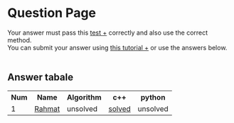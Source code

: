 # Question Page

Your answer must pass this
<a href='https://github.com/EnAnsari/bcp-hsu/blob/main/src/002/test.md'>test +</a>
correctly and also use the correct method.
<br>
You can submit your answer using
<a href=''>this tutorial +</a>
or use the answers below.
<br><br>

## Answer tabale
<table>
  <tr>
    <th>Num</th>
    <th>Name</th>
    <th>Algorithm</th>
    <th>c++</th>
    <th>python</th>
  </tr>
  <tr>
    <td>1</td>
    <td>
        <a href='https://github.com/EnAnsari/'>Rahmat</a>
    </td>
    <td>unsolved</td>
    <td>
        <a href='https://github.com/EnAnsari/bcp-hsu/blob/main/src/002/9912377331/main.cpp'>solved</a>
    </td>
    <td>unsolved</td>
  </tr>
<table>
